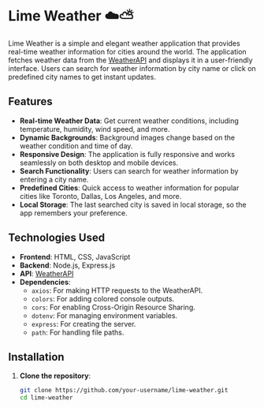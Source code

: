# Lime Weather ☁️⛅

Lime Weather is a simple and elegant weather application that provides real-time weather information for cities around the world. The application fetches weather data from the [WeatherAPI](https://www.weatherapi.com/) and displays it in a user-friendly interface. Users can search for weather information by city name or click on predefined city names to get instant updates.

## Features

- **Real-time Weather Data**: Get current weather conditions, including temperature, humidity, wind speed, and more.
- **Dynamic Backgrounds**: Background images change based on the weather condition and time of day.
- **Responsive Design**: The application is fully responsive and works seamlessly on both desktop and mobile devices.
- **Search Functionality**: Users can search for weather information by entering a city name.
- **Predefined Cities**: Quick access to weather information for popular cities like Toronto, Dallas, Los Angeles, and more.
- **Local Storage**: The last searched city is saved in local storage, so the app remembers your preference.

## Technologies Used

- **Frontend**: HTML, CSS, JavaScript
- **Backend**: Node.js, Express.js
- **API**: [WeatherAPI](https://www.weatherapi.com/)
- **Dependencies**:
  - `axios`: For making HTTP requests to the WeatherAPI.
  - `colors`: For adding colored console outputs.
  - `cors`: For enabling Cross-Origin Resource Sharing.
  - `dotenv`: For managing environment variables.
  - `express`: For creating the server.
  - `path`: For handling file paths.

## Installation

1. **Clone the repository**:
   ```bash
   git clone https://github.com/your-username/lime-weather.git
   cd lime-weather
